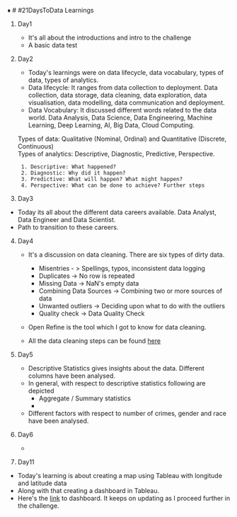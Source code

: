 ♦️ # #21DaysToData Learnings

1. Day1 

    * It's all about the introductions and intro to the challenge
    * A basic data test 

2. Day2 


    * Today's learnings were on data lifecycle, data vocabulary, types of data, types of analytics.
    * Data lifecycle: It ranges from data collection to deployment. Data collection, data storage, data cleaning, data exploration, data visualisation, data modelling, data communication and deployment.
    * Data Vocabulary: It discussed different words related to the data world. Data Analysis, Data Science, Data Engineering, Machine Learning, Deep Learning, AI, Big Data, Cloud Computing.
    
    
    Types of data: Qualitative (Nominal, Ordinal) and Quantitative (Discrete, Continuous)\
    Types of analytics: Descriptive, Diagnostic, Predictive, Perspective.

        1. Descriptive: What happened?
        2. Diagnostic: Why did it happen?
        3. Predictive: What will happen? What might happen?
        4. Perspective: What can be done to achieve? Further steps

3. Day3 

  * Today its all about the different data careers available. Data Analyst, Data Engineer and Data Scientist. 
  * Path to transition to these careers.

4. Day4

    * It's a discussion on data cleaning. There are six types of dirty data.
  
      * Misentries - > Spellings, typos, inconsistent data logging
      * Duplicates -> No row is repeated 
      * Missing Data -> NaN's empty data
      * Combining Data Sources -> Combining two or more sources of data
      * Unwanted outliers -> Deciding upon what to do with the outliers
      * Quality check -> Data Quality Check 
  
    * Open Refine is the tool which I got to know for data cleaning.
    * All the data cleaning steps can be found [here](https://github.com/sarathchandrikak/21DaysToData/blob/main/data_district.ipynb)

5. Day5

      * Descriptive Statistics gives insights about the data. Different columns have been analysed. 
      * In general, with respect to descriptive statistics following are depicted
           * Aggregate / Summary statistics
           *  
      * Different factors with respect to number of crimes, gender and race have been analysed.
  
6. Day6 

      *  

11. Day11 

  * Today's learning is about creating a map using Tableau with longitude and latitude data
  * Along with that creating a dashboard in Tableau. 
  * Here's the [link](https://public.tableau.com/app/profile/sarath.chandrika.k/viz/NYCCrimeReport_16427312179750/NYCCrime) to dashboard. It keeps on updating as I proceed further in the challenge. 


